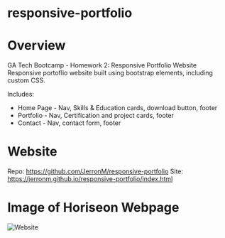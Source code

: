 # responsive-portfolio

# Overview
GA Tech Bootcamp - Homework 2: Responsive Portfolio Website
Responsive portoflio website built using bootstrap elements, including custom CSS.

Includes:
* Home Page - Nav, Skills & Education cards, download button, footer
* Portfolio - Nav, Certification and project cards, footer
* Contact - Nav, contact form, footer
  
# Website
Repo: https://github.com/JerronM/responsive-portfolio 
Site: https://jerronm.github.io/responsive-portfolio/index.html

# Image of Horiseon Webpage
![Website](https://github.com/JerronM/responsive-portfolio/assets/img/responsive-portfolio-website.png)
